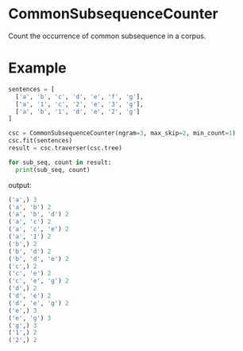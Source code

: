 # CommonSubsequenceCounter
Count the occurrence of common subsequence in a corpus.

# Example
```python
sentences = [
  ['a', 'b', 'c', 'd', 'e', 'f', 'g'],
  ['a', '1', 'c', '2', 'e', '3', 'g'],
  ['a', 'b', '1', 'd', 'e', '2', 'g']
]

csc = CommonSubsequenceCounter(ngram=3, max_skip=2, min_count=1)
csc.fit(sentences)
result = csc.traverser(csc.tree)

for sub_seq, count in result:
  print(sub_seq, count)

```
output:
```python
('a',) 3
('a', 'b') 2
('a', 'b', 'd') 2
('a', 'c') 2
('a', 'c', 'e') 2
('a', '1') 2
('b',) 2
('b', 'd') 2
('b', 'd', 'e') 2
('c',) 2
('c', 'e') 2
('c', 'e', 'g') 2
('d',) 2
('d', 'e') 2
('d', 'e', 'g') 2
('e',) 3
('e', 'g') 3
('g',) 3
('1',) 2
('2',) 2
```
